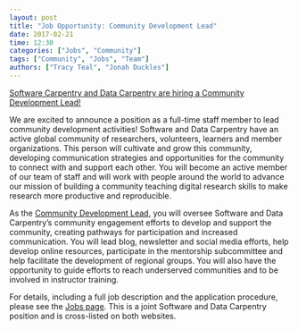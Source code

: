 ```yaml
---
layout: post
title: "Job Opportunity: Community Development Lead"
date: 2017-02-21
time: 12:30
categories: ["Jobs", "Community"]
tags: ["Community", "Jobs", "Team"]
authors: ["Tracy Teal", "Jonah Duckles"]
---
```


[Software Carpentry and Data Carpentry are hiring a Community Development Lead!](http://www.software-carpentry.org/jobs/)

We are excited to announce a position as a full-time staff member to lead community development activities! Software and Data Carpentry have an active global community of researchers, volunteers, learners and member organizations. This person will cultivate and grow this community, developing communication strategies and opportunities for the community to connect with and support each other. You will become an active member of our team of staff and will work with people around the world to advance our mission of building a community teaching digital research skills to make research more productive and reproducible.

As the [Community Development Lead](http://www.software-carpentry.org/jobs), you will oversee Software and Data Carpentry’s community engagement efforts to develop and support the community, creating pathways for participation and increased communication. You will lead blog, newsletter and social media efforts, help develop online resources, participate in the mentorship subcommittee and help facilitate the development of regional groups. You will also have the opportunity to guide efforts to reach underserved communities and to be involved in instructor training.

For details,
including a full job description and the application procedure,
please see the [Jobs page](http://www.software-carpentry.org/jobs/). This is a joint Software and Data Carpentry position and is cross-listed on both websites.
